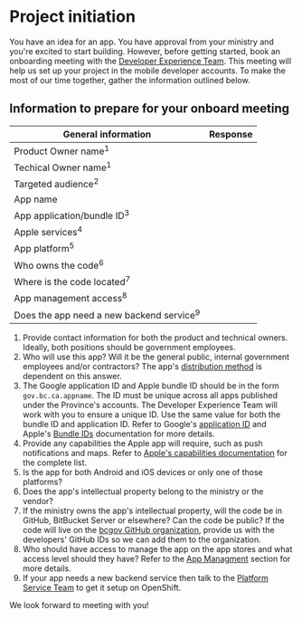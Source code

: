 # Project initiation

You have an idea for an app. You have approval from your ministry and you're excited to start building. However, before getting started, book an onboarding meeting with the [Developer Experience Team](contact.md). This meeting will help us set up your project in the mobile developer accounts. To make the most of our time together, gather the information outlined below.

## Information to prepare for your onboard meeting

| General information | Response |
|------|-------|
| Product Owner name<sup>1</sup> | |
| Techical Owner name<sup>1</sup> | |
| Targeted audience<sup>2</sup>| |
| App name| |
| App application/bundle ID<sup>3</sup> | | 
| Apple services<sup>4</sup> | |
| App platform<sup>5</sup>| |
| Who owns the code<sup>6</sup> | |
| Where is the code located<sup>7</sup>|
| App management access<sup>8</sup>||
| Does the app need a new backend service<sup>9</sup>| |


1. Provide contact information for both the product and technical owners. Ideally, both positions should be government employees. 
1. Who will use this app? Will it be the general public, internal government employees and/or contractors? The app's [distribution method](distribution_methods.md) is dependent on this answer. 
1. The Google application ID and Apple bundle ID should be in the form `gov.bc.ca.appname`. The ID must be unique across all apps published under the Province's accounts. The Developer Experience Team will work with you to ensure a unique ID. Use the same value for both the bundle ID and application ID. Refer to Google's [application ID](https://developer.android.com/build/configure-app-module#set-application-id) and Apple's [Bundle IDs](https://developer.apple.com/documentation/appstoreconnectapi/bundle_ids) documentation for more details.
1. Provide any capabilities the Apple app will require, such as push notifications and maps. Refer to [Apple's capabilities documentation](https://developer.apple.com/help/account/reference/supported-capabilities-ios/) for the complete list.
1. Is the app for both Android and iOS devices or only one of those platforms?
1. Does the app's intellectual property belong to the ministry or the vendor? 
1. If the ministry owns the app's intellectual property, will the code be in GitHub, BitBucket Server or elsewhere? Can the code be public? If the code will live on the [bcgov GitHub organization](https://github.com/bcgov), provide us with the developers' GitHub IDs so we can add them to the organization.
1. Who should have access to manage the app on the app stores and what access level should they have? Refer to the [App Managment](app_management.md) section for more details.
1. If your app needs a new backend service then talk to the [Platform Service Team](https://cloud.gov.bc.ca) to get it setup on OpenShift.

We look forward to meeting with you!